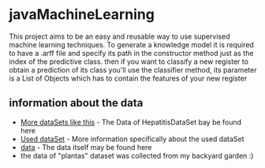 # javaMachineLearning

This project aims to be an easy and reusable way to use supervised machine learning techniques. To generate a knowledge model it is required to have a .arff file and specify its path in the constructor method just as the index of the predictive class. then if you want to classify a new register to obtain a prediction of its class you'll use the classifier method, its parameter is a List of Objects which has to contain the features of your new register

## information about the data

* [More dataSets like this](http://archive.ics.uci.edu/ml/datasets.html) - The Data of HepatitisDataSet bay be found here
* [Used dataSet](http://archive.ics.uci.edu/ml/datasets/Hepatitis) - More information specifically about the used dataSet
* [data](http://archive.ics.uci.edu/ml/machine-learning-databases/hepatitis/hepatitis.data) - The data itself may be found here
* the data of "plantas" dataset was collected from my backyard garden :)
